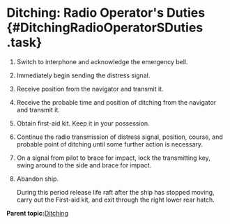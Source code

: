 # Ditching: Radio Operator's Duties {#DitchingRadioOperatorSDuties .task}

1.  Switch to interphone and acknowledge the emergency bell.

2.  Immediately begin sending the distress signal.

3.  Receive position from the navigator and transmit it.

4.  Receive the probable time and position of ditching from the navigator and transmit it.

5.  Obtain first-aid kit. Keep it in your possession.

6.  Continue the radio transmission of distress signal, position, course, and probable point of ditching until some further action is necessary.

7.  On a signal from pilot to brace for impact, lock the transmitting key, swing around to the side and brace for impact.

8.  Abandon ship.

    During this period release life raft after the ship has stopped moving, carry out the First-aid kit, and exit through the right lower rear hatch.


**Parent topic:**[Ditching](../topics/ditching.md)

